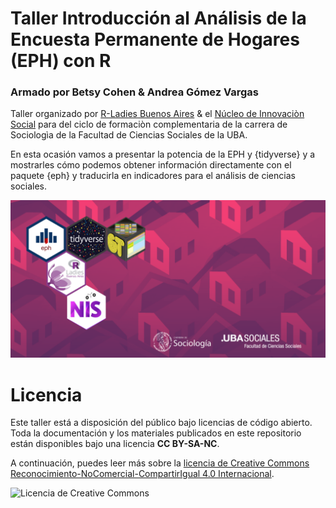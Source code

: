 # Taller Introducción al Análisis de la Encuesta Permanente de Hogares (EPH) con R
### Armado por Betsy Cohen & Andrea Gómez Vargas

Taller organizado por [R-Ladies Buenos Aires](https://rladiesba.netlify.app/) & el [Núcleo de Innovaciòn Social](https://www.nucleodeinnovacion.com/) para del ciclo de formaciòn complementaria de la carrera de Sociologìa de la Facultad de Ciencias Sociales de la UBA. 

En esta ocasión vamos a presentar la potencia de la EPH y {tidyverse} y a mostrarles cómo podemos obtener información directamente con el paquete {eph} y traducirla en indicadores para el análisis de ciencias sociales.

<img src='01_slides/portadataller.png'>

# Licencia 

Este taller está a disposición del público bajo licencias de código abierto. Toda la documentación y los materiales publicados en este repositorio están disponibles bajo una licencia **CC BY-SA-NC**.

A continuación, puedes leer más sobre la [licencia de Creative Commons Reconocimiento-NoComercial-CompartirIgual 4.0 Internacional](https://creativecommons.org/licenses/by-nc-sa/4.0/).

![Licencia de Creative Commons](https://i.creativecommons.org/l/by-nc-sa/4.0/88x31.png)
